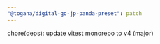 ```yaml
---
"@togana/digital-go-jp-panda-preset": patch
---
```


chore(deps): update vitest monorepo to v4 (major)

